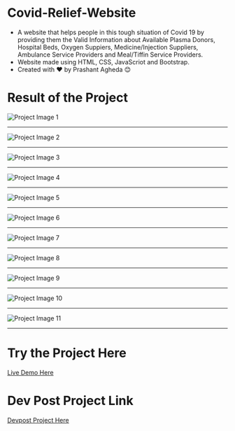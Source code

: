 # Covid-Relief-Website

- A website that helps people in this tough situation of Covid 19 by providing them the Valid Information about Available Plasma Donors, Hospital Beds, Oxygen Suppiers, Medicine/Injection Suppliers, Ambulance Service Providers and Meal/Tiffin Service Providers.
- Website made using HTML, CSS, JavaScriot and Bootstrap.
- Created with ❤ by Prashant Agheda 😊


# Result of the Project

![Project Image 1](outputs/project_image_1.png)

---

![Project Image 2](outputs/project_image_2.png)

---

![Project Image 3](outputs/project_image_3.png)

---

![Project Image 4](outputs/project_image_4.png)

---

![Project Image 5](outputs/project_image_5.png)

---

![Project Image 6](outputs/project_image_6.png)

---

![Project Image 7](outputs/project_image_7.png)

---

![Project Image 8](outputs/project_image_8.png)

---

![Project Image 9](outputs/project_image_9.png)

---

![Project Image 10](outputs/project_image_10.png)

---

![Project Image 11](outputs/project_image_11.png)

---



# Try the Project Here
[Live Demo Here](https://my-covid-relief-website.web.app/)


# Dev Post Project Link
[Devpost Project Here](https://devpost.com/software/covid-relief-p4gqw3)

